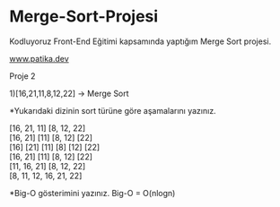 # Merge-Sort-Projesi
Kodluyoruz Front-End Eğitimi kapsamında yaptığım Merge Sort projesi.

www.patika.dev

Proje 2

1)[16,21,11,8,12,22] -> Merge Sort

*Yukarıdaki dizinin sort türüne göre aşamalarını yazınız.

[16, 21, 11]  [8, 12, 22] <br>
[16, 21] [11]  [8, 12] [22] <br>
[16] [21] [11] [8] [12] [22] <br>
[16, 21] [11]  [8, 12] [22] <br>
[11, 16, 21]  [8, 12, 22] <br>
[8, 11, 12, 16, 21, 22] <br>


*Big-O gösterimini yazınız.
 Big-O = O(nlogn)